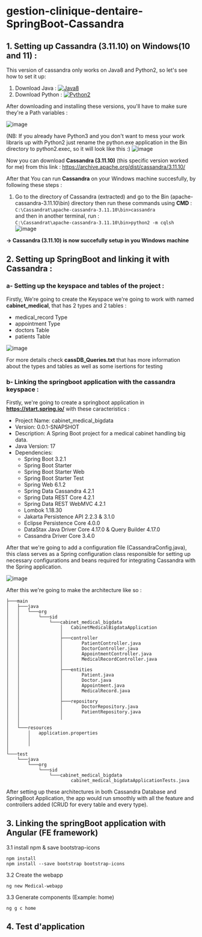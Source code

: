 # gestion-clinique-dentaire-SpringBoot-Cassandra

## 1. Setting up Cassandra (3.11.10) on Windows(10 and 11) :

This version of cassandra only works on Java8 and Python2, so let's see how to set it up:
 
1. Download Java : [![Java8](https://img.shields.io/badge/Java-jdk8-007396.svg)](https://adoptium.net/fr/temurin/archive/?version=8)
2. Download Python : [![Python2](https://img.shields.io/badge/Python-3776AB?style=for-the-badge&logo=python&logoColor=white)](https://www.python.org/ftp/python/2.0/BeOpen-Python-2.0.exe)


After downloading and installing these versions, you'll have to make sure they're a Path variables : 

![image](https://github.com/KhalidMHASNI/gestion-clinique-dentaire-SpringBoot-Cassandra/assets/82038554/7875ef26-a08b-4293-ae97-78337db652fe)

(NB: If you already have Python3 and you don't want to mess your work libraris up with Python2 just rename the python.exe application in the Bin directory to python2.exec, so it will look like this :)
![image](https://github.com/KhalidMHASNI/gestion-clinique-dentaire-SpringBoot-Cassandra/assets/82038554/60c7eb6d-9e3d-49e7-acd3-90c2f9bfefe1)

Now you can download **Cassandra (3.11.10)** (this specific version worked for me) from this link : https://archive.apache.org/dist/cassandra/3.11.10/

After that You can run **Cassandra** on your Windows machine succesfully, by following these steps :
1. Go to the directory of Cassandra (extracted) and go to the Bin (apache-cassandra-3.11.10\bin\) directory then run these commands using **CMD** :<br>
  ```C:\Cassandrat\apache-cassandra-3.11.10\bin>cassandra```<br>
and then in another terminal, run :<br>
  ```C:\Cassandrat\apache-cassandra-3.11.10\bin>python2 -m cqlsh```<br>
![image](https://github.com/KhalidMHASNI/gestion-clinique-dentaire-SpringBoot-Cassandra/assets/82038554/24f4f4e8-a4c6-45ea-8098-5e75f880817d)


**-> Cassandra (3.11.10) is now succefully setup in you Windows machine**

## 2. Setting up SpringBoot and linking it with Cassandra :

### a- Setting up the keyspace and tables of the project :

Firstly, We're going to create the Keyspace we're going to work with named **cabinet_medical**, that has 2 types and 2 tables :

  * medical_record Type
  * appointment Type
  * doctors Table
  * patients Table

![image](https://github.com/KhalidMHASNI/gestion-clinique-dentaire-SpringBoot-Cassandra/assets/82038554/bb7700fe-3005-4721-9e5d-546de41712d3)
    
For more details check **cassDB_Queries.txt** that has more information about the types and tables as well as some isertions for testing

### b- Linking the springboot application with the cassandra keyspace :
Firstly, we're going to create a springboot application in **https://start.spring.io/** with these caracteristics :
* Project Name: cabinet_medical_bigdata
* Version: 0.0.1-SNAPSHOT
* Description: A Spring Boot project for a medical cabinet handling big data.
* Java Version: 17
* Dependencies:
    * Spring Boot 3.2.1
    * Spring Boot Starter
    * Spring Boot Starter Web
    * Spring Boot Starter Test
    * Spring Web 6.1.2
    * Spring Data Cassandra 4.2.1
    * Spring Data REST Core 4.2.1
    * Spring Data REST WebMVC 4.2.1
    * Lombok 1.18.30
    * Jakarta Persistence API 2.2.3 & 3.1.0
    * Eclipse Persistence Core 4.0.0
    * DataStax Java Driver Core 4.17.0 & Query Builder 4.17.0
    * Cassandra Driver Core 3.4.0

 After that we're going to add a configuration file (CassandraConfig.java), this class serves as a Spring configuration class responsible for setting up necessary configurations and beans required for integrating Cassandra with the Spring application. 

![image](https://github.com/KhalidMHASNI/gestion-clinique-dentaire-SpringBoot-Cassandra/assets/82038554/998662ce-e6c4-4bc4-a02b-d17ae2682b46)

After this we're going to make the architecture like so : 

    ├───main
    │   ├───java
    │   │   └───org
    │   │       └───sid
    │   │           └───cabinet_medical_bigdata
    │   │               │   CabinetMedicalBigdataApplication
    │   │               │   
    │   │               ├───controller
    │   │               │       PatientController.java
    │   │               │       DoctorController.java
    │   │               │       AppointmentController.java
    │   │               │       MedicalRecordController.java
    │   │               │       
    │   │               ├───entities
    │   │               │       Patient.java
    │   │               │       Doctor.java
    │   │               │       Appointment.java
    │   │               │       MedicalRecord.java
    │   │               │       
    │   │               ├───repository
    │   │               │       DoctorRepository.java
    │   │               │       PatientRepository.java
    │   │               │       
    │   │                           
    │   └───resources
    │       │   application.properties
    │       │   
    │       │       
    │               
    └───test
        └───java
            └───org
                └───sid
                    └───cabinet_medical_bigdata
                            cabinet_medical_bigdataApplicationTests.java
                            
After setting up these architectures in both Cassandra Database and SpringBoot Application, the app would run smoothly with all the feature and controllers added (CRUD for every table and every type).

## 3. Linking the springBoot application with Angular (FE framework)

3.1 install npm & save bootstrap-icons

    npm install
    npm install --save bootstrap bootstrap-icons
    
3.2 Create the webapp

    ng new Medical-webapp

3.3 Generate components (Example: home)

    ng g c home 


## 4. Test d'application
